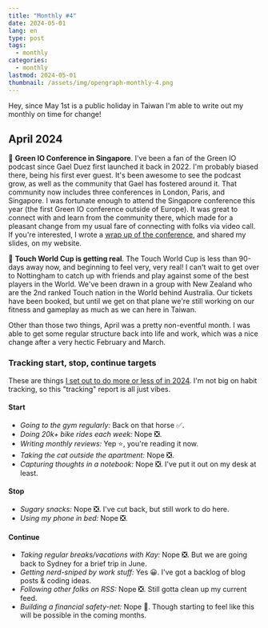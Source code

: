 ```yaml
---
title: "Monthly #4"
date: 2024-05-01
lang: en
type: post
tags:
  - monthly
categories:
  - monthly
lastmod: 2024-05-01
thumbnail: /assets/img/opengraph-monthly-4.png
---
```


Hey, since May 1st is a public holiday in Taiwan I'm able to write out my monthly on time for change!

## April 2024

💚 **Green IO Conference in Singapore**. I've been a fan of the Green IO podcast since Gael Duez first launched it back in 2022. I'm probably biased there, being his first ever guest. It's been awesome to see the podcast grow, as well as the community that Gael has fostered around it. That community now includes three conferences in London, Paris, and Singapore. I was fortunate enough to attend the Singapore conference this year (the first Green IO conference outside of Europe). It was great to connect with and learn from the community there, which made for a pleasant change from my usual fare of connecting with folks via video call. If you're interested, I wrote a [wrap up of the conference](https://fershad.com/writing/speaking-about-green-it-in-asia-2024/), and shared my slides, on my website.

🏉 **Touch World Cup is getting real**. The Touch World Cup is less than 90-days away now, and beginning to feel very, very real! I can't wait to get over to Nottingham to catch up with friends and play against some of the best players in the World. We've been drawn in a group with New Zealand who are the 2nd ranked Touch nation in the World behind Australia. Our tickets have been booked, but until we get on that plane we're still working on our fitness and gameplay as much as we can here in Taiwan.

Other than those two things, April was a pretty non-eventful month. I was able to get some regular structure back into life and work, which was a nice change after a very hectic February and March.

### Tracking start, stop, continue targets

These are things [I set out to do more or less of in 2024](https://qt.fershad.com/writing/start-stop-continue-2024/). I'm not big on habit tracking, so this "tracking" report is all just vibes.

#### **Start**

- _Going to the gym regularly:_ Back on that horse ✅.
- _Doing 20k+ bike rides each week:_ Nope ❎.
- _Writing monthly reviews:_ Yep ⭐, you're reading it now.
- _Taking the cat outside the apartment:_ Nope ❎.
- _Capturing thoughts in a notebook:_ Nope ❎. I've put it out on my desk at least.

#### **Stop**

- _Sugary snacks:_ Nope ❎. I've cut back, but still work to do here.
- _Using my phone in bed:_ Nope ❎.

#### **Continue**

- _Taking regular breaks/vacations with Kay:_ Nope ❎. But we are going back to Sydney for a brief trip in June.
- _Getting nerd-sniped by work stuff:_ Yes 😀. I've got a backlog of blog posts & coding ideas.
- _Following other folks on RSS:_ Nope ❎. Still gotta clean up my current feed.
- _Building a financial safety-net:_ Nope 🙁. Though starting to feel like this will be possible in the coming months.
